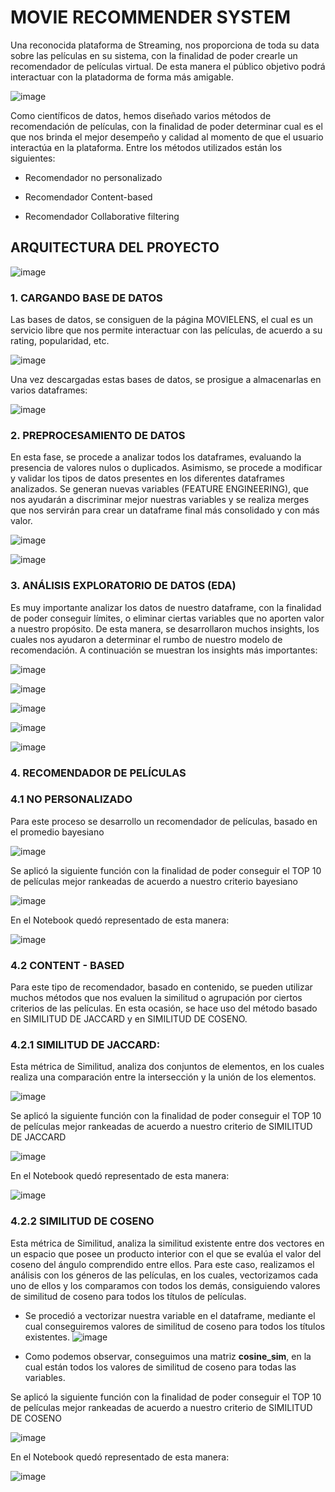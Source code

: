 # MOVIE RECOMMENDER SYSTEM

Una reconocida plataforma de Streaming, nos proporciona de toda su data sobre las películas en su sistema, con la finalidad de poder crearle un recomendador de películas virtual. De esta manera el público objetivo podrá interactuar con la platadorma de forma más amigable.

![image](https://github.com/user-attachments/assets/ad2c1308-59bc-487f-9438-11303ad0db75)

Como científicos de datos, hemos diseñado varios métodos de recomendación de películas, con la finalidad de poder determinar cual es el que nos brinda el mejor desempeño y calidad al momento de que el usuario interactúa en la plataforma. Entre los métodos utilizados están los siguientes:

 * Recomendador no personalizado

 * Recomendador Content-based

 * Recomendador Collaborative filtering

## ARQUITECTURA DEL PROYECTO

![image](https://github.com/user-attachments/assets/82c51f87-6ed6-4b0e-8197-cd1bdbb05a88)

### 1. CARGANDO BASE DE DATOS

Las bases de datos, se consiguen de la página MOVIELENS, el cual es un servicio libre que nos permite interactuar con las películas, de acuerdo a su rating, popularidad, etc.

![image](https://github.com/user-attachments/assets/3b4544b1-7f89-478b-9629-f058af46f1e4)

Una vez descargadas estas bases de datos, se prosigue a almacenarlas en varios dataframes:

![image](https://github.com/user-attachments/assets/6c63dc08-ee5a-4230-a04b-6be25678ca1f)

### 2. PREPROCESAMIENTO DE DATOS

En esta fase, se procede a analizar todos los dataframes, evaluando la presencia de valores nulos o duplicados. Asimismo, se procede a modificar y validar los tipos de datos presentes en los diferentes dataframes analizados. Se generan nuevas variables (FEATURE ENGINEERING), que nos ayudarán a discriminar mejor nuestras variables y se realiza merges que nos servirán para crear un dataframe final más consolidado y con más valor.

![image](https://github.com/user-attachments/assets/7de5ef92-820b-4784-87d0-1bb653d0441d)

![image](https://github.com/user-attachments/assets/33f70be9-9966-4df1-a0a1-93e0737e4f51)

### 3. ANÁLISIS EXPLORATORIO DE DATOS (EDA)

Es muy importante analizar los datos de nuestro dataframe, con la finalidad de poder conseguir límites, o eliminar ciertas variables que no aporten valor a nuestro propósito. De esta manera, se desarrollaron muchos insights, los cuales nos ayudaron a determinar el rumbo de nuestro modelo de recomendación. A continuación se muestran los insights más importantes:

![image](https://github.com/user-attachments/assets/a421d9a6-e060-41da-ac6c-778da1338ac1)

![image](https://github.com/user-attachments/assets/14b021fe-5dea-4c59-b02a-f945e1bac67f)

![image](https://github.com/user-attachments/assets/c6004b62-1caa-42ac-9a2e-06f224f646b3)

![image](https://github.com/user-attachments/assets/5d6934de-0ea4-41f1-ac85-e19f5277f7f0)

![image](https://github.com/user-attachments/assets/ada10bbc-f6df-4807-b6c0-506a4a6c54cf)

### 4. RECOMENDADOR DE PELÍCULAS

###   4.1 NO PERSONALIZADO

Para este proceso se desarrollo un recomendador de películas, basado en el promedio bayesiano

![image](https://github.com/user-attachments/assets/9a34c91f-2f7d-4024-b4f5-da4d53a3e454)

Se aplicó la siguiente función con la finalidad de poder conseguir el TOP 10 de películas mejor rankeadas de acuerdo a nuestro criterio bayesiano

![image](https://github.com/user-attachments/assets/e2491222-633b-4eb9-a9ff-658c5efeb02f)

En el Notebook quedó representado de esta manera:

![image](https://github.com/user-attachments/assets/20ce1e75-4b09-484c-851d-1fc8c3cff848)

###   4.2 CONTENT - BASED

Para este tipo de recomendador, basado en contenido, se pueden utilizar muchos métodos que nos evaluen la similitud o agrupación por ciertos criterios de las películas. En esta ocasión, se hace uso del método basado en SIMILITUD DE JACCARD y en SIMILITUD DE COSENO.

###     4.2.1 SIMILITUD DE JACCARD:

Esta métrica de Similitud, analiza dos conjuntos de elementos, en los cuales realiza una comparación entre la intersección y la unión de los elementos.


![image](https://github.com/user-attachments/assets/276de59d-1ac5-4558-94dd-8a9d7eb8f4ac)


Se aplicó la siguiente función con la finalidad de poder conseguir el TOP 10 de películas mejor rankeadas de acuerdo a nuestro criterio de SIMILITUD DE JACCARD

![image](https://github.com/user-attachments/assets/6118635e-57cf-4226-b4c1-79036a5e8347)


En el Notebook quedó representado de esta manera:

![image](https://github.com/user-attachments/assets/f2c0ea52-d52d-49b1-9037-cd3b7861a1b6)


###     4.2.2 SIMILITUD DE COSENO

Esta métrica de Similitud, analiza la similitud existente entre dos vectores en un espacio que posee un producto interior con el que se evalúa el valor del coseno del ángulo comprendido entre ellos. Para este caso, realizamos el análisis con los géneros de las películas, en los cuales, vectorizamos cada uno de ellos y los comparamos con todos los demás, consiguiendo valores de similitud de coseno para todos los títulos de películas.

* Se procedió a vectorizar nuestra variable en el dataframe, mediante el cual conseguiremos valores de similitud de coseno para todos los títulos existentes.
  ![image](https://github.com/user-attachments/assets/b07811c1-1505-48af-8337-4029d5d18c56)

* Como podemos observar, conseguimos una matriz **cosine_sim**, en la cual están todos los valores de similitud de coseno para todas las variables.

Se aplicó la siguiente función con la finalidad de poder conseguir el TOP 10 de películas mejor rankeadas de acuerdo a nuestro criterio de SIMILITUD DE COSENO

![image](https://github.com/user-attachments/assets/e09f3dfc-7f8c-42e3-a274-f632ecff6212)

En el Notebook quedó representado de esta manera:

![image](https://github.com/user-attachments/assets/7aea50c4-2c6e-4a5c-884e-ecafe7cafb27)



























